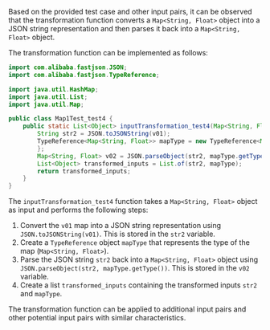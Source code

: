 Based on the provided test case and other input pairs, it can be observed that the transformation function converts a `Map<String, Float>` object into a JSON string representation and then parses it back into a `Map<String, Float>` object.

The transformation function can be implemented as follows:

```java
import com.alibaba.fastjson.JSON;
import com.alibaba.fastjson.TypeReference;

import java.util.HashMap;
import java.util.List;
import java.util.Map;

public class Map1Test_test4 {
    public static List<Object> inputTransformation_test4(Map<String, Float> v01) {
        String str2 = JSON.toJSONString(v01);
        TypeReference<Map<String, Float>> mapType = new TypeReference<Map<String, Float>>() {
        };
        Map<String, Float> v02 = JSON.parseObject(str2, mapType.getType());
        List<Object> transformed_inputs = List.of(str2, mapType);
        return transformed_inputs;
    }
}
```

The `inputTransformation_test4` function takes a `Map<String, Float>` object as input and performs the following steps:

1. Convert the `v01` map into a JSON string representation using `JSON.toJSONString(v01)`. This is stored in the `str2` variable.
2. Create a `TypeReference` object `mapType` that represents the type of the map (`Map<String, Float>`).
3. Parse the JSON string `str2` back into a `Map<String, Float>` object using `JSON.parseObject(str2, mapType.getType())`. This is stored in the `v02` variable.
4. Create a list `transformed_inputs` containing the transformed inputs `str2` and `mapType`.

The transformation function can be applied to additional input pairs and other potential input pairs with similar characteristics.